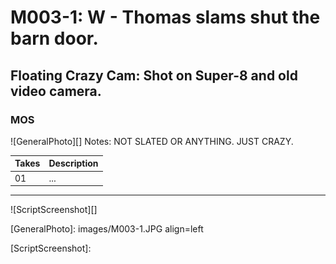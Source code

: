 # M003-1: W - Thomas slams shut the barn door.

## Floating Crazy Cam: Shot on Super-8 and old video camera.

### MOS

![GeneralPhoto][]
Notes: NOT SLATED OR ANYTHING. JUST CRAZY.

| Takes | Description |
|:---|:----|
| 01 | ... |

----

![ScriptScreenshot][]


[GeneralPhoto]:  images/M003-1.JPG align=left

[ScriptScreenshot]: 
